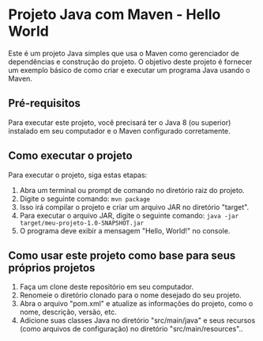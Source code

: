 

# Projeto Java com Maven - Hello World

Este é um projeto Java simples que usa o Maven como gerenciador de dependências e construção do projeto.
O objetivo deste projeto é fornecer um exemplo básico de como criar e executar um programa Java usando o Maven.

## Pré-requisitos

Para executar este projeto, você precisará ter o Java 8 (ou superior) instalado em seu computador e o Maven configurado corretamente.

## Como executar o projeto

Para executar o projeto, siga estas etapas:

1. Abra um terminal ou prompt de comando no diretório raiz do projeto.
2. Digite o seguinte comando: `mvn package`
3. Isso irá compilar o projeto e criar um arquivo JAR no diretório "target".
4. Para executar o arquivo JAR, digite o seguinte comando: `java -jar target/meu-projeto-1.0-SNAPSHOT.jar`
5. O programa deve exibir a mensagem "Hello, World!" no console.

## Como usar este projeto como base para seus próprios projetos

1. Faça um clone deste repositório em seu computador.
2. Renomeie o diretório clonado para o nome desejado do seu projeto.
3. Abra o arquivo "pom.xml" e atualize as informações do projeto, como o nome, descrição, versão, etc.
4. Adicione suas classes Java no diretório "src/main/java" e seus recursos (como arquivos de configuração) no diretório "src/main/resources"..

